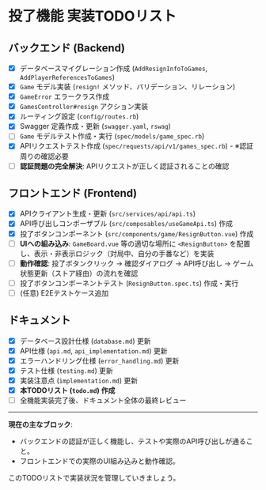 # 投了機能 実装TODOリスト

## バックエンド (Backend)

-   [x] データベースマイグレーション作成 (`AddResignInfoToGames`, `AddPlayerReferencesToGames`)
-   [x] `Game` モデル実装 (`resign!` メソッド、バリデーション、リレーション)
-   [x] `GameError` エラークラス作成
-   [x] `GamesController#resign` アクション実装
-   [x] ルーティング設定 (`config/routes.rb`)
-   [x] Swagger 定義作成・更新 (`swagger.yaml`, `rswag`)
-   [ ] `Game` モデルテスト作成・実行 (`spec/models/game_spec.rb`)
-   [x] APIリクエストテスト作成 (`spec/requests/api/v1/games_spec.rb`) - ※認証周りの確認必要
-   [ ] **認証問題の完全解決**: APIリクエストが正しく認証されることの確認

## フロントエンド (Frontend)

-   [x] APIクライアント生成・更新 (`src/services/api/api.ts`)
-   [x] API呼び出しコンポーザブル (`src/composables/useGameApi.ts`) 作成
-   [x] 投了ボタンコンポーネント (`src/components/game/ResignButton.vue`) 作成
-   [ ] **UIへの組み込み**: `GameBoard.vue` 等の適切な場所に `<ResignButton>` を配置し、表示・非表示ロジック（対局中、自分の手番など）を実装
-   [ ] **動作確認**: 投了ボタンクリック → 確認ダイアログ → API呼び出し → ゲーム状態更新（ストア経由）の流れを確認
-   [ ] 投了ボタンコンポーネントテスト (`ResignButton.spec.ts`) 作成・実行
-   [ ] (任意) E2Eテストケース追加

## ドキュメント

-   [x] データベース設計仕様 (`database.md`) 更新
-   [x] API仕様 (`api.md`, `api_implementation.md`) 更新
-   [x] エラーハンドリング仕様 (`error_handling.md`) 更新
-   [x] テスト仕様 (`testing.md`) 更新
-   [x] 実装注意点 (`implementation.md`) 更新
-   [x] **本TODOリスト (`todo.md`) 作成**
-   [ ] 全機能実装完了後、ドキュメント全体の最終レビュー

---

**現在の主なブロック**:

*   バックエンドの認証が正しく機能し、テストや実際のAPI呼び出しが通ること。
*   フロントエンドでの実際のUI組み込みと動作確認。

このTODOリストで実装状況を管理していきましょう。